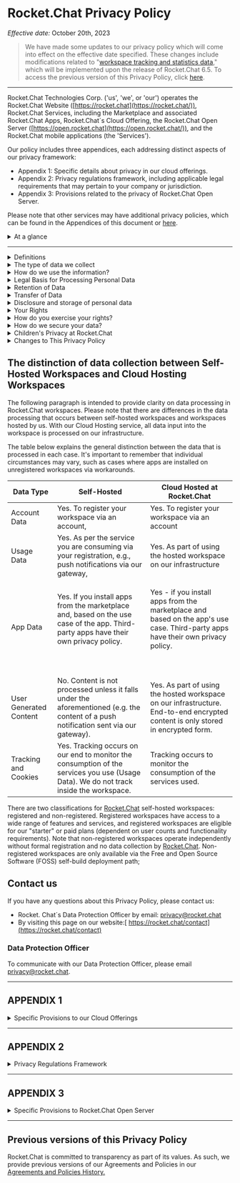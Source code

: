 # Rocket.Chat Privacy Policy

_Effective date:_ October 20th, 2023

> We have made some updates to our privacy policy which will come into effect on the effective date specified. These changes include modifications related to "[workspace tracking and statistics data](./#the-type-of-data-we-collect)," which will be implemented upon the release of Rocket.Chat 6.5. To access the previous version of this Privacy Policy, click [here](../../../legal-and-compliance/legal-center/agreements-and-policies-history-and-notices.md).

***

Rocket.Chat Technologies Corp. ('us', 'we', or 'our') operates the Rocket.Chat Website ([https://rocket.chat](https://rocket.chat/)), Rocket.Chat Services, including the Marketplace and associated Rocket.Chat Apps, Rocket.Chat´s Cloud Offering, the Rocket.Chat Open Server ([https://open.rocket.chat](https://open.rocket.chat/)), and the Rocket.Chat mobile applications (the 'Services').

Our policy includes three appendices, each addressing distinct aspects of our privacy framework:

* Appendix 1: Specific details about privacy in our cloud offerings.
* Appendix 2: Privacy regulations framework, including applicable legal requirements that may pertain to your company or jurisdiction.
* Appendix 3: Provisions related to the privacy of Rocket.Chat Open Server.

Please note that other services may have additional privacy policies, which can be found in the Appendices of this document or [here](https://docs.rocket.chat/privacy-and-security/privacy-and-security-policies).

<details>

<summary>At a glance</summary>

This page informs you of our policies regarding the collection, use, and disclosure of personal data when you use our Services and the choices you have associated with that data.&#x20;

We use your data to provide and improve the Services. By using the Service, you agree to the collection and use of information in accordance with this policy. Unless otherwise defined in this Privacy Policy, terms used in this Privacy Policy have the same meanings as in our Customer Terms of Service.

**Administrators are responsible for Users privacy, and we help administrators.**

* There are basically two ways of using Rocket. Chat: Self-hosted (also known as on-premises deployment) on your own or someone else's infrastructure or via our Cloud-hosted offering. In both cases, the administrator of that instance - or the organization behind the administrator - is the person responsible for ensuring the privacy of Rocket.Chat users.&#x20;
* We aim to help by providing features in our products and services to make that job easier.&#x20;
* We also provide this policy to explain what we do as a "helping hand"/data processor for administrators in case we process users' personal data.

**Data Handling on a Self-Hosted Deployment**

* We cannot access Customer user-generated data in a Self-Hosted instance of Rocket.Chat.&#x20;
* Rocket.Chat code is open source; there are no back doors whatsoever.
* Customers may desire to connect a self-hosted instance to other services, e.g., our marketplace or push notification gateway, where this privacy policy applies. You can also connect it to third-party services, such as external authentication services, in which case their privacy policy applies. It is Customer's choice, and Customers are not forced to do so. You can also connect it to third-party services, such as external authentication services, in which case their privacy policy applies.

&#x20;**Data Handling on a Cloud Hosting Offering**

* In the Rocket.Chat Cloud hosted offering; we only process Customer data for the purpose of providing Customers the service in the name of the administrator. Administrators are still in full control over the configuration of their instances.&#x20;
* For more information on data processing in the cloud hosting offering, please refer to '[The distinction of data collection between Self-Hosted Workspaces and Cloud Hosting Workspaces](./#the-distinction-of-data-collection-between-self-hosted-workspaces-and-cloud-hosting-workspaces)' and [Appendix 1](./#appendix-1).

</details>

***

<details>

<summary>Definitions</summary>

Other definitions not found here shall have the same meaning as outlined in our [Customer Terms of Service](https://docs.rocket.chat/rocket.chat-legal/terms-of-service).

**Services** means the[ ](https://rocket.chat/)website ([https://rocket.chat](https://rocket.chat/)), Rocket.Chat Open Server (​[https://open.rocket.chat](https://open.rocket.chat/)​[https://open.rocket.chat](https://open.rocket.chat/)), Rocket.Chat Sotfware and Marketplace, incl. associated Rocket.Chat Apps, the[ https://cloud.rocket.chat](https://cloud.rocket.chat/) service offering, push notification gateways, and the Rocket.Chat mobile applications operated by Rocket.Chat Technologies Corp. S

**Personal Data** means data about a living individual who can be identified from those data (or from those and other information either in our possession or likely to come into our possession).

**Usage Data** means the data collected automatically either generated by the use of the Service or from the Service infrastructure itself (for example, the duration of a page visit).

**Cookies** are small pieces of data stored on your device (computer or mobile device), they are files with a small amount of data, which may include an anonymous unique identifier. Cookies are sent to your browser from a website and stored on your device.&#x20;

**Data Controller** means the natural or legal person who (either alone or jointly or in common with other persons) determines the purposes for which and the manner in which any personal information is, or is to be, processed. For the purpose of this Privacy Policy, we are a Data Controller of your Personal Data.

**Data Processors** (or Service Providers) means any natural or legal person who processes the data on behalf of the Data Controller. We may use the services of various Service Providers in order to process your data more effectively.

**Data Subject** (or User) Data Subject is any living individual who is using our Service and is the subject of Personal Data.

**Tracking technologies** also used are beacons, tags, and scripts to collect and track information and to improve and analyze our Service.

</details>

<details>

<summary>The type of data we collect </summary>

In connection with our operations and during the lifecycle of business relationships with our Customers, we collect various types of personal data, meaning any information that identifies or allows us to identify you.

### Personal Data

While using our Service, we may ask you to provide us with certain personally identifiable information that can be used to contact or identify you ("Personal Data"). Personally identifiable information may include but is not limited to

* Email addresses.
* First name and last name
* Cookies and Usage Data
* Phone number and other contact details.

## Account Data

Some Services may allow or require that you register for a personalized account. Account data may include, in addition, your account name, authentication information, registration date, contact information, payment information, and any other information associated with your account.

### Usage Data

We may also collect information that your browser sends whenever you visit our Service or when you access the Service, including by or through a mobile device ("Usage Data").

This Usage Data may include information such as your computer's Internet Protocol address (e.g., IP address), browser type, browser version, the pages of our Service that you visit, the time and date of your visit, the time spent on those pages, unique device identifiers and other diagnostic data.

When you access the Services by or through a mobile device, this Usage Data may include information such as the type of mobile device you use, the IP address of your mobile device, your mobile operating system, the app version, the type of mobile Internet browser you use, unique device identifiers and other diagnostic data

### Location Data

We may use and store information about your location if you give us permission to do so (“Location Data”). We use this data to provide features of our Service (only to allow you to share your location with another user via Rocket.Chat if it was enabled by the administrator).

You can enable or disable location services when you use our Service at any time through your device settings.

### App Data

#### Apps Provided By Rocket.Chat

When you use the Marketplace, you may choose to install Apps provided by Rocket.Chat. These Apps process data from your instance of Rocket.Chat and, therefore, nonpersonal data, such as software version, amount of users, and similar. Depending on the purpose and your actual usage of the App (e.g., enabling certain features), Personal Data may however be processed. E.g., you enable an integration, which processes your users' information. The description of the App will make the types of personal data sufficiently clear, as well as any potential deviations from this policy.

#### Third-Party Apps

For Third-Party Apps on the Marketplace, the Vendor will provide you with a specific privacy policy that governs his Third-Party App.

### Tracking & Cookies Data

We use cookies and similar tracking technologies to track the activity on our Service and hold certain information.&#x20;

* We DO NOT track activity in your self-hosted instances.&#x20;
* We regularly monitor aggregated activity data on our infrastructure, but it is not tracking individual users in the sense of this paragraph, which only occurs when we have a legitimate interest in doing so (e.g., for security and compliance purposes).&#x20;
* We do perform regular tracking on our Open Server.

You can instruct your browser to refuse all cookies or to indicate when a cookie is being sent. However, if you do not accept cookies, you may not be able to use some portions of our Service.

Examples of Cookies we use:

* Session Cookies. We use Session Cookies to operate our Service.
* Preference Cookies. We use Preference Cookies to remember your preferences and various settings.
* Security Cookies. We use Security Cookies for security purposes.

### Workspace Tracking and Statistics Data

Rocket.Chat workspaces are set up to automatically send anonymous and non-personal usage tracking data to Rocket.Chat This is done to help us understand how customers use our Services, ensure compliance with the terms of use limits, and for billing purposes if the Customer's contract is based on consumption of our Services.

The information shared is the same data displayed on the administration panel's "info" page, which is described in detail [here](https://docs.rocket.chat/use-rocket.chat/workspace-administration/settings/general).&#x20;

For example, the tracking statistics sharing will transmit the total number of channels, but not the actual channel names, to preserve your workspace's privacy. Depending on the services and plans purchased, disabling this tracking statistics collection may be possible.

For further details on how we secure your data, please refer to the "[How do we secure your data](https://docs.rocket.chat/rocket.chat-privacy-and-security/rocket.chat-privacy-policy#how-do-we-secure-your-data)" section. Additionally, information about our Cloud Infrastructure and Subprocessors can be found in our[ Subprocessors](https://docs.rocket.chat/rocket.chat-privacy-and-security/rocket.chat-privacy-policy#subprocessors) section.

\


</details>

<details>

<summary>How do we use the information?</summary>

We collect and use your personal data to the extent necessary to carry out our operations, provide our services, and comply with any regulatory obligations in our activities.

These purposes are defined in more detail below:

* To provide and maintain our Services
* To notify you about changes to our Services
* To allow you to participate in interactive features of our Service when you choose to do so
* To provide customer support
* To gather analysis or valuable information so that we can improve our Service
* To monitor the usage of our Service
* To detect, prevent, and address technical issues
* To provide you with news, special offers, and general information about other goods, services, and events that we offer that are similar to those that you have already purchased or enquired about if you have provided consent to receive this information or the processing is in our legitimate interests and it's not overridden by your fundamental rights.&#x20;
  * You may withdraw that consent at any time or object to receiving any or all of these communications from us by following the unsubscribe link or instructions provided in any email we send or by contacting us through our [Data Request Form](https://survey.zohopublic.com/zs/QZCziK).

</details>

<details>

<summary>Legal Basis for Processing Personal Data</summary>

In accordance with the applicable regulations, we may only use your personal data for at least one of the following reasons:

### To comply with legal and regulatory obligations.

We collect and use your personal data to comply with various legal and regulatory obligations, such as

* Anti-money laundering regulations and counter-financing of terrorism regulations, including Know Your Customer (KYC) obligations.
* Regulations relating to international financial sanctions and embargoes.

### To fulfill our legitimate interests

We also use your personal data to fulfill our legitimate interests, which include the following:

* Provision and delivery of our products and services.
* Marketing and customer communication and development of our customer relationships.
* Development of our products and services.
* Security and safety of our IT and facilities.

### Based on your consent

if certain personal data processing requires your consent (e.g., cookies), we will inform you of this, including details of the specific processing activity, and request your consent to such processing. You may request to revoke your consent at any time.

</details>

<details>

<summary>Retention of Data</summary>

Rocket.Chat will retain your Personal Data only for as long as is necessary for the purposes set out in this Privacy Policy. We will retain and use your Personal Data to the extent necessary to comply with our legal obligations (for example, if we are required to retain your data to comply with applicable laws), resolve disputes, and enforce our legal agreements and policies.

Rocket.Chat will also retain Usage Data for internal analysis purposes. Usage Data is generally retained for a shorter period of time, except when this data is used to strengthen the security or to improve the functionality of our Service, or we are legally obligated to retain this data for longer time periods.

When your personal data no longer needs to be retained for any of the purposes stipulated in this privacy policy, we may delete or anonymize your personal data. Anonymized data - i.e. data that can no longer be associated with you as an individual - may be further used for research and statistical purposes, in which case we may use this information indefinitely without further notice to you.&#x20;

</details>

<details>

<summary>Transfer of Data</summary>

Your information, including Personal Data, may be transferred to — and maintained on — computers located outside of your state, province, country, or other governmental jurisdiction where the data protection laws may differ from those from your jurisdiction.

If you are located outside the United States and choose to provide information to us, please note that we transfer the data, including Personal Data, to the United States or other jurisdictions deemed not to have an adequate level of data protection deemed by the competent authorities of your residence. Rocket.Chat Technologies Corp. will take all steps reasonably necessary to ensure that your data is treated securely and in accordance with this Privacy Policy, and no transfer of your Personal Data will take place to an organization or a country unless there are adequate controls in place including the security of your data and other personal information.

To access privacy agreements relevant to your jurisdiction and obtain information about privacy policies specific to your jurisdiction or company industry, please visit the [Privacy Center](../../privacy-center/).

</details>

<details>

<summary>Disclosure and storage of personal data</summary>

## Disclosure of Data

#### Business Transaction

If Rocket.Chat Technologies Corp. is involved in a merger, acquisition, or asset sale; your Personal Data may be transferred. We will provide notice before your Personal Data is transferred and becomes subject to a different Privacy Policy.

#### Disclosure for Law Enforcement

In rare circumstances, we may be required to disclose user-uploaded content and other Personal Data in response to a valid request from law enforcement authorities. We will only comply with such requests if they are made in accordance with applicable laws, regulations, and our internal guidelines for disclosure.

For more information regarding Law Enforcement Disclosure, please refer to our[ Guidelines for Law Enforcement](https://docs.rocket.chat/rocket.chat-legal/guidelines-for-law-enforcement).

#### Legal Requirements for Disclosure

Rocket.Chat Technologies Corp. may disclose your Personal Data in the good faith belief that such action is necessary to:

* To comply with a legal obligation
* To protect and defend the rights or property of Rocket.Chat Technologies Corp.
* To prevent or investigate possible wrongdoing in connection with the Service
* To protect the personal safety of users of the Service or the public
* To protect against legal liability.

### Sharing data with third-party service providers ("subprocessors")

We may employ third-party companies and individuals to facilitate our Service ("Service Providers"), to provide the Service on our behalf, to perform Service-related services, or to assist us in analyzing how our Service is used.

These third parties have access to your Personal Data only to perform these tasks on our behalf and are obligated not to disclose or use it for any other purpose

The ways in which we share your Personal Data include the following:

* For Information processing, payment processing, credit checks, fulfilling customer orders, delivering products to you, managing and enhancing customer data, providing customer service, assessing your interest in our products and services, and conducting customer research or satisfaction surveys.
* Where appropriate, we may provide your personal data to Rocket.Chat partners in order to fulfill your request for service delivery.

We execute contracts with our third parties to ensure they fulfill their data protection obligations.&#x20;

A list of our third-party processors may be found [here](https://docs.rocket.chat/rocket.chat-privacy-and-security/rocket.chat-privacy-policy#subprocessors).

### Analytics

We may use third-party Service Providers to monitor and analyze the use of our Service.

* **Google Analytics**&#x20;
  * Google Analytics is a web analytics service offered by Google that tracks and reports website traffic. Google uses the data collected to track and monitor the use of our Service. This data is shared with other Google services. Google may use the collected data to contextualize and personalize the ads of its own advertising network.
  * For more information on the privacy practices of Google, please visit the Google Privacy & Terms web page:[ https://policies.google.com/privacy?hl=en](https://policies.google.com/privacy?hl=en)​

<!---->

* **Firebase**
  * Firebase is an analytics service provided by Google Inc.
  * You may opt out of certain Firebase features through your mobile device settings, such as your device advertising settings, or by following the instructions provided by Google in their Privacy Policy:[ ](https://policies.google.com/privacy?hl=en)[https://policies.google.com/privacy?hl=en​](https://policies.google.com/privacy?hl=en%E2%80%8B)
  * We also encourage you to review Google's policy for safeguarding your data:[ https://support.google.com/analytics/answer/6004245](https://support.google.com/analytics/answer/6004245).&#x20;
  * For more information on what type of information Firebase collects, please visit please visit the Google Privacy & Terms web page:[ https://policies.google.com/privacy?hl=en](https://policies.google.com/privacy?hl=en)​

### Links to Other Sites

Our Service may contain links to other sites that are not operated by us. If you click on a third-party link, you will be directed to that third-party's site.  When using such third-party websites, we recommend that you read the relevant sites' terms and privacy policies.

We have no control over and assume no responsibility for the content, privacy policies, or practices of any third-party sites or services. This privacy policy is valid only for Rocket.Chat branded domains, owned and managed by Rocket.Chat Technologies Corp., as the owner and operator of the Pexip service.

</details>

<details>

<summary>Your Rights</summary>

In accordance with applicable regulations and where applicable, you have the following rights:

* **To access:** you can obtain information relating to the processing of your personal data and a copy of such personal data.
* **To rectify:** you can request that your personal data be modified accordingly if you consider that your personal data are inaccurate or incomplete.
* **To erase:** you can require deleting your personal data to the extent permitted by law.
* **To restrict:** you can request the restriction of the processing of your personal data.
* **To object:** you can object to the processing of your personal data on grounds relating to your particular situation. You have the right to object to the processing of your personal data for direct marketing purposes, which includes profiling related to such direct marketing.
* **To withdraw your consent:** where you have given your consent for the processing of your personal data, you have the right to withdraw your consent at any time.
* **To data portability:** where legally applicable, you have the right to have the personal data you have provided to us be returned to you or, where technically feasible, transferred to a third party.

If the processing is based on your consent, you may also withdraw your consent at any time (without affecting the lawfulness of processing based on consent before its withdrawal). If you have previously consented to receive promotional email communications from us, you can use the unsubscribe function at the bottom of our emails to unsubscribe from our emails at any time (“withdraw your consent”).

If you have an active Rocket.Chat account, it’s not possible to opt out of basic emails since we need to communicate basic information, where relevant, to users in order to continue delivery of the account.

</details>

<details>

<summary>How do you exercise your rights?</summary>

To exercise any of the rights listed above, please use our [Data Request Form](https://survey.zohopublic.com/zs/QZCziK), a simplified form that ensures efficient request management and security. Alternatively, you can send an email to privacy@rocket.chat.&#x20;

The request will be processed and completed in compliance with our privacy policy, terms of service, our business relationship, and any data privacy laws applicable in your country.

We are committed to working with you to obtain a fair resolution of any complaint or concern about privacy. If you believe that we have not been able to assist with your complaint or concern, and you are located in the EEA or other applicable jurisdictions, you have the right to lodge a complaint with the competent supervisory authority. &#x20;

</details>

<details>

<summary>How do we secure your data?</summary>

Ensuring the security of the data you entrust to us is one of our most important responsibilities. We apply appropriate technical and organizational measures to keep your personal data secure. We use physical, administrative, and technical security measures to reduce the risk of loss, misuse, or unauthorized access, disclosure, or modification of your personal data.

Your data can only be accessed by persons for whom it is necessary in relation to their work.

We may outsource our processing of personal data to external service providers. In such events, we enter into appropriate agreements with the providers to ensure that your personal data is processed per this Privacy Policy and any applicable laws. We also have received internationally recognized[ security certifications](https://docs.rocket.chat/rocket.chat-privacy-and-security/security-and-compliance/compliance-resources).

Although we do our best, given the nature of communications and information processing technology, we cannot guarantee that Information during transmission through the Internet or while stored on our systems or otherwise in our care will be absolutely safe from intrusion by others.

For more information regarding our security practices, please refer to our comprehensive[ Security Policy](https://docs.rocket.chat/rocket.chat-privacy-and-security/security-policy) and[ Security and Compliance Guides](https://docs.rocket.chat/rocket.chat-privacy-and-security/security).

</details>

<details>

<summary>Children's Privacy at Rocket.Chat</summary>

Our Services are only available to Users above the legal age of 13 years or any higher age required by the applicable regulations in your jurisdiction.&#x20;

Users under the legal age should discontinue using our services. If you are from a country subject to GDPR, you must be 16 years old or above unless your country has enacted a regulation specifying a lower minimum age.&#x20;

Individuals from LGDP-regulated countries must be 18 years of age or older unless parental consent has been obtained.&#x20;

We do not knowingly collect personally identifiable information from anyone under the legal age. If you are a parent or guardian and you are aware that your child has provided us with Personal Data, please contact us. If we become aware that we have collected Personal Data from children without verification of parental consent, we take steps to remove that information from our servers.

Please note that the customer is responsible for managing user-generated data and workspace control, including compliance with data handling for minors in their jurisdiction.

</details>

<details>

<summary>Changes to This Privacy Policy</summary>

As our business grows and our services and products evolve, this privacy notice may change, or other privacy notices may be written and posted specifically to address new offerings or to keep pace with data privacy laws.

&#x20;When changes are substantial, we will first ensure to make you aware of any forthcoming changes by attempting to contact you directly via email, or via our user interfaces, or indirectly through your authorized partner, which is reselling the Rocket.Chat services or products., Changes to this Privacy Policy will become effective once they are posted on this page, and we will also update the "effective date" at the top of this Privacy Policy.

</details>

## The distinction of data collection between Self-Hosted Workspaces and Cloud Hosting Workspaces

The following paragraph is intended to provide clarity on data processing in Rocket.Chat workspaces. Please note that there are differences in the data processing that occurs between self-hosted workspaces and workspaces hosted by us. With our Cloud Hosting service, all data input into the workspace is processed on our infrastructure.&#x20;

The table below explains the general distinction between the data that is processed in each case. It's important to remember that individual circumstances may vary, such as cases where apps are installed on unregistered workspaces via workarounds.

<table data-full-width="false"><thead><tr><th>Data Type</th><th>Self-Hosted</th><th>Cloud Hosted at Rocket.Chat</th></tr></thead><tbody><tr><td>Account Data</td><td>Yes. To register your workspace via an account, </td><td>Yes. To register your workspace via an account</td></tr><tr><td>Usage Data</td><td>Yes. As per the service you are consuming via your registration, e.g., push notifications via our gateway,</td><td>Yes. As part of using the hosted workspace on our infrastructure</td></tr><tr><td>App Data</td><td><p>Yes. If you install apps from the marketplace and, based on the use case of the app. Third-party apps have their own privacy policy.</p><p><br></p></td><td><p>Yes - if you install apps from the marketplace and based on the app's use case. Third-party apps have their own privacy policy.</p><p><br></p></td></tr><tr><td>User Generated Content</td><td>No. Content is not processed unless it falls under the aforementioned (e.g. the content of a push notification sent via our gateway).</td><td>Yes. As part of using the hosted workspace on our infrastructure. End-to-end encrypted content is only stored in encrypted form.</td></tr><tr><td>Tracking and Cookies</td><td>Yes. Tracking occurs on our end to monitor the consumption of the services you use (Usage Data). We do not track inside the workspace.</td><td>Tracking occurs to monitor the consumption of the services used.</td></tr></tbody></table>

There are two classifications for [Rocket.Chat](https://rocket.chat/) self-hosted workspaces: registered and non-registered. Registered workspaces have access to a wide range of features and services, and registered workspaces are eligible for our "starter" or paid plans (dependent on user counts and functionality requirements). Note that non-registered workspaces operate independently without formal registration and no data collection by [Rocket.Chat](https://rocket.chat/). Non-registered workspaces are only available via the Free and Open Source Software (FOSS) self-build deployment path;&#x20;

## Contact us

If you have any questions about this Privacy Policy, please contact us:

* Rocket. Chat´s Data Protection Officer by email: privacy@rocket.chat​
* By visiting this page on our website:[ https://rocket.chat/contact](https://rocket.chat/contact)​

### Data Protection Officer

To communicate with our Data Protection Officer, please email privacy@rocket.chat.

***

## APPENDIX 1&#x20;

<details>

<summary>Specific Provisions to our Cloud Offerings</summary>

For our Cloud Offerings, we act as a Data Processor for our Customers, who are the Data Controllers of the instances they have licensed and administer. As a User, you will be bound by the Data Controller´s policies. For these instances, please direct your data privacy questions to the Data Controller.

Regarding some of our Cloud Products, Customers have certain options to select the processing location of data and configure the instance's privacy-relevant settings. If you are the Customer of one of these instances, you can contact us and get more information on where your instance is running.

We generally offer two regions:

* hosting in the United States
* hosting in the European Union

Other regions may be added over time.

The amount of Personal Data we process with our Cloud Offerings is limited to what the Customer and his users enter into the Service. In the Cloud offering, we will not process the personalized cookie or analytics data described above. The purposes of processing the data are strictly limited to providing and improving the Service in accordance with the Data Controller´s instructions. We never access workspace data (i.e. the actual content the customer is entering in his instance) unless the customer asks us to in the form of a support request, we are bound by a valid law enforcement request or to protect our own interests, such as investigating potential abuse of the service.

Once your usage of our cloud offering ceases, we will remove all your data, including backups, after a short grace period - or immediately if you tell us to.

</details>

***

## APPENDIX 2

<details>

<summary>Privacy Regulations Framework</summary>

Our Privacy Regulations Framework Appendix is an integral part of our Privacy Policy, which outlines the specific legal requirements that govern your privacy.&#x20;

As part of our commitment to privacy and transparency, we provide this appendix to explain how we handle your data according to relevant regulations. We encourage you to read these clauses carefully to understand how your data is managed in compliance with the law.&#x20;

&#x20;If you have any questions or concerns, please do not hesitate [to reach out to us](./#contact-us).

### Specific Provisions to California Consumer Privacy Act “CCPA”

This section provides additional details about the personal information we collect about California consumers and the rights afforded to them under the California Consumer Privacy Act or “CCPA.”

We do not provide services, or other items of value, as consideration for your, or your end users’, personal information protected by the CCPA.&#x20;

You are responsible for ensuring your compliance with the requirements of the CCPA in your use of the Services we provide to you and your own processing of personal information.&#x20;

Here are a few things that Rocket. Chat will NOT do with personal information in the scope of acting as a service provider, as defined by CCPA:&#x20;

* sell, rent, or otherwise disclose your personal information to third parties in exchange for money or something else of value;
* use your information outside the scope of the agreement(s) for services that we have with you.

Subject to certain limitations, the CCPA provides California consumers the right to request to know more details about the categories or specific pieces of personal information we collect (including how we use and disclose this personal information), to delete their personal information, to opt out of any “sales” that may be occurring, and to not be discriminated against for exercising these rights.&#x20;

California consumers can exercise their CCPA rights by completing a data subject request form found [here](https://survey.zohopublic.com/zs/QZCziK). We will verify your request using the email associated with your account.

### Specific Provisions to California Online Privacy Protection Act “CalOPPA”

We do not support Do Not Track ("DNT") signals. Do Not Track is a preference you can set in your web browser to inform websites that you do not want to be tracked.

You can enable or disable Do Not Track by visiting your web browser's Preferences or Settings page.&#x20;

### Specific Provisions to Lei Geral de Proteção de Dados “LGPD”

Rocket.Chat only processes, stores, and collects data according to this Privacy Policy, which covers the main LGPD requirements. For a dedicated section about the DPO appointment letter and Frequently asked questions about LGDP compliance at Rocket.Chat, please refer to the Privacy Center, where we have a dedicated page for LGPD Compliance.&#x20;

### Specific Provisions for General Data Protection Regulation “GDPR)” and Other Applicable Regulations

Where required, we provide the option to sign [Standard Contractual Clauses](https://docs.rocket.chat/privacy-and-security/privacy-center/gdpr) approved by the European Commission to ensure sufficient data protection or other relevant mechanisms based on the Customer's requirements or applicable agreements in the customer's jurisdiction. For additional details, please visit the [Privacy Center.](../../privacy-center/)\


</details>

***

## APPENDIX 3

<details>

<summary>Specific Provisions to Rocket.Chat Open Server</summary>

“Rocket.Chat Open Server  ([https://open.rocket.chat](https://open.rocket.chat/))” is a dedicated workspace for [Rocket.Chat](https://rocket.chat/) admins, users, contributors, partners, and employees to collaborate and improve the experience of running a [Rocket.Chat](https://rocket.chat/) workspace.

* Our Open Server is for testing purposes.
* Our Open Server[ ](https://open.rocket.chat/)is a testing ground for our Users, and we use it to test and analyze new features. We track user activity there with the trackers described in the Privacy Policy - including Google Analytics - to learn how our service is used and to improve our product.

**Data Collected on the Open Server**

In addition to the data collected mentioned in the Privacy Policy, please note that any content uploaded by Users to the Rocket.Chat Open Server (open.rocket.chat) will also be stored. This includes images, files, documents, and other user-generated data.&#x20;

Rest assured that we securely store all uploaded content in our cloud-hosted infrastructure.&#x20;

**Data Retention on the Open Server**

Rocket.Chat reserves the right to delete inactive accounts, channels, discussions, and associated content on the Open Server. Rocket.Chat may deem an account, channel, or discussion inactive based on various criteria, including, but not limited to, the account creation date, the last time there was a valid log-in and the date of the last contribution. If we plan to delete your account, we will provide advance notice by sending a message to the email address registered to your account. Rocket.Chat encourages you to utilize your account on occasion to avoid the risk of being deemed inactive.&#x20;

\
**Account Deletion on the Open Server**

If you wish to delete your account at Rocket.Chat Open Server, you can do so by logging in to your account, clicking on the account, then selecting 'profile', and finally clicking on 'excluding my account'. Please note that once you delete your account, this action cannot be undone.

</details>

***

## Previous versions of this Privacy Policy

Rocket.Chat is committed to transparency as part of its values. As such, we provide previous versions of our Agreements and Policies in our [Agreements and Policies History.](../../../legal-and-compliance/legal-center/agreements-and-policies-history-and-notices.md)

